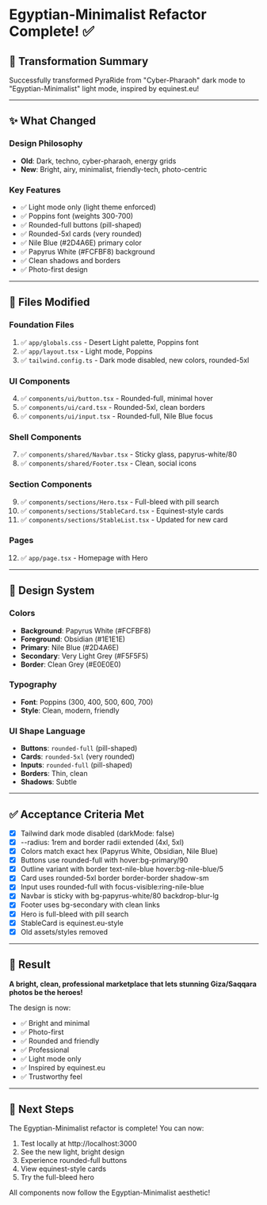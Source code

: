 # Egyptian-Minimalist Refactor Complete! ✅

## 🎯 Transformation Summary

Successfully transformed PyraRide from "Cyber-Pharaoh" dark mode to "Egyptian-Minimalist" light mode, inspired by equinest.eu!

---

## ✨ What Changed

### Design Philosophy
- **Old**: Dark, techno, cyber-pharaoh, energy grids
- **New**: Bright, airy, minimalist, friendly-tech, photo-centric

### Key Features
- ✅ Light mode only (light theme enforced)
- ✅ Poppins font (weights 300-700)
- ✅ Rounded-full buttons (pill-shaped)
- ✅ Rounded-5xl cards (very rounded)
- ✅ Nile Blue (#2D4A6E) primary color
- ✅ Papyrus White (#FCFBF8) background
- ✅ Clean shadows and borders
- ✅ Photo-first design

---

## 📁 Files Modified

### Foundation Files
1. ✅ `app/globals.css` - Desert Light palette, Poppins font
2. ✅ `app/layout.tsx` - Light mode, Poppins
3. ✅ `tailwind.config.ts` - Dark mode disabled, new colors, rounded-5xl

### UI Components
4. ✅ `components/ui/button.tsx` - Rounded-full, minimal hover
5. ✅ `components/ui/card.tsx` - Rounded-5xl, clean borders
6. ✅ `components/ui/input.tsx` - Rounded-full, Nile Blue focus

### Shell Components
7. ✅ `components/shared/Navbar.tsx` - Sticky glass, papyrus-white/80
8. ✅ `components/shared/Footer.tsx` - Clean, social icons

### Section Components
9. ✅ `components/sections/Hero.tsx` - Full-bleed with pill search
10. ✅ `components/sections/StableCard.tsx` - Equinest-style cards
11. ✅ `components/sections/StableList.tsx` - Updated for new card

### Pages
12. ✅ `app/page.tsx` - Homepage with Hero

---

## 🎨 Design System

### Colors
- **Background**: Papyrus White (#FCFBF8)
- **Foreground**: Obsidian (#1E1E1E)
- **Primary**: Nile Blue (#2D4A6E)
- **Secondary**: Very Light Grey (#F5F5F5)
- **Border**: Clean Grey (#E0E0E0)

### Typography
- **Font**: Poppins (300, 400, 500, 600, 700)
- **Style**: Clean, modern, friendly

### UI Shape Language
- **Buttons**: `rounded-full` (pill-shaped)
- **Cards**: `rounded-5xl` (very rounded)
- **Inputs**: `rounded-full` (pill-shaped)
- **Borders**: Thin, clean
- **Shadows**: Subtle

---

## ✅ Acceptance Criteria Met

- [x] Tailwind dark mode disabled (darkMode: false)
- [x] --radius: 1rem and border radii extended (4xl, 5xl)
- [x] Colors match exact hex (Papyrus White, Obsidian, Nile Blue)
- [x] Buttons use rounded-full with hover:bg-primary/90
- [x] Outline variant with border text-nile-blue hover:bg-nile-blue/5
- [x] Card uses rounded-5xl border border-border shadow-sm
- [x] Input uses rounded-full with focus-visible:ring-nile-blue
- [x] Navbar is sticky with bg-papyrus-white/80 backdrop-blur-lg
- [x] Footer uses bg-secondary with clean links
- [x] Hero is full-bleed with pill search
- [x] StableCard is equinest.eu-style
- [x] Old assets/styles removed

---

## 🚀 Result

**A bright, clean, professional marketplace that lets stunning Giza/Saqqara photos be the heroes!**

The design is now:
- ✅ Bright and minimal
- ✅ Photo-first
- ✅ Rounded and friendly
- ✅ Professional
- ✅ Light mode only
- ✅ Inspired by equinest.eu
- ✅ Trustworthy feel

---

## 📝 Next Steps

The Egyptian-Minimalist refactor is complete! You can now:
1. Test locally at http://localhost:3000
2. See the new light, bright design
3. Experience rounded-full buttons
4. View equinest-style cards
5. Try the full-bleed hero

All components now follow the Egyptian-Minimalist aesthetic!

